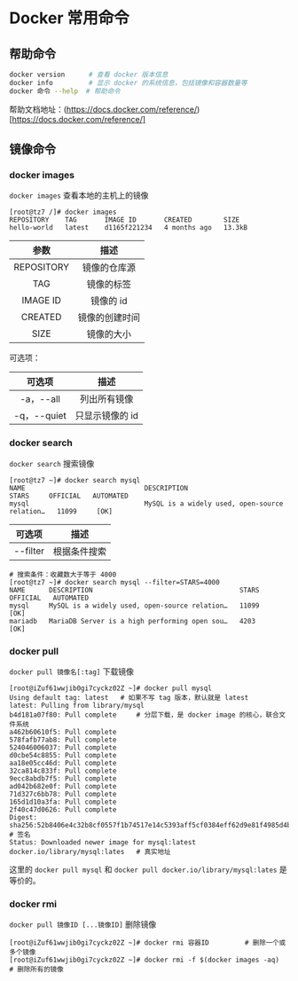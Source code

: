 # Docker 常用命令

## 帮助命令

```bash
docker version      # 查看 docker 版本信息
docker info         # 显示 docker 的系统信息，包括镜像和容器数量等
docker 命令 --help  # 帮助命令
```

帮助文档地址：(https://docs.docker.com/reference/)[https://docs.docker.com/reference/]

## 镜像命令

### docker images

`docker images` 查看本地的主机上的镜像

```shell
[root@tz7 /]# docker images
REPOSITORY    TAG       IMAGE ID       CREATED        SIZE
hello-world   latest    d1165f221234   4 months ago   13.3kB
```

| 参数 | 描述 |
| :--------: | :--------: |
| REPOSITORY | 镜像的仓库源 |
| TAG | 镜像的标签 |
| IMAGE ID | 镜像的 id |
| CREATED | 镜像的创建时间 |
| SIZE | 镜像的大小 |

可选项：

| 可选项 | 描述 |
| :--------: | :--------: |
| -a，--all | 列出所有镜像 |
| -q，--quiet | 只显示镜像的 id |

### docker search

`docker search` 搜索镜像

```shell
[root@tz7 ~]# docker search mysql
NAME                              DESCRIPTION                                     STARS     OFFICIAL   AUTOMATED
mysql                             MySQL is a widely used, open-source relation…   11099     [OK]
```

| 可选项 | 描述 |
| :--------: | :--------: |
| --filter | 根据条件搜索 |

```shell
# 搜索条件：收藏数大于等于 4000
[root@tz7 ~]# docker search mysql --filter=STARS=4000
NAME      DESCRIPTION                                     STARS     OFFICIAL   AUTOMATED
mysql     MySQL is a widely used, open-source relation…   11099     [OK]       
mariadb   MariaDB Server is a high performing open sou…   4203      [OK]
```

### docker pull

`docker pull 镜像名[:tag]` 下载镜像

```shell
[root@iZuf61wwjib0gi7cyckz02Z ~]# docker pull mysql
Using default tag: latest   # 如果不写 tag 版本，默认就是 latest
latest: Pulling from library/mysql
b4d181a07f80: Pull complete     # 分层下载，是 docker image 的核心，联合文件系统
a462b60610f5: Pull complete 
578fafb77ab8: Pull complete 
524046006037: Pull complete 
d0cbe54c8855: Pull complete 
aa18e05cc46d: Pull complete 
32ca814c833f: Pull complete 
9ecc8abdb7f5: Pull complete 
ad042b682e0f: Pull complete 
71d327c6bb78: Pull complete 
165d1d10a3fa: Pull complete 
2f40c47d0626: Pull complete 
Digest: sha256:52b8406e4c32b8cf0557f1b74517e14c5393aff5cf0384eff62d9e81f4985d4b # 签名
Status: Downloaded newer image for mysql:latest
docker.io/library/mysql:lates   # 真实地址
```

这里的 `docker pull mysql` 和 `docker pull docker.io/library/mysql:lates` 是等价的。

### docker rmi

`docker pull 镜像ID [...镜像ID]` 删除镜像

```shell
[root@iZuf61wwjib0gi7cyckz02Z ~]# docker rmi 容器ID         # 删除一个或多个镜像
[root@iZuf61wwjib0gi7cyckz02Z ~]# docker rmi -f $(docker images -aq)    # 删除所有的镜像
```